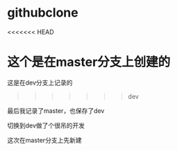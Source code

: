 # githubclone

<<<<<<< HEAD

这个是在master分支上创建的
==========================

这是在dev分支上记录的

>>>>>>> dev
>>>>>>>
>>>>>>
>>>>>
>>>>
>>>
>>

最后我记录了master，也保存了dev

切换到dev做了个很吊的开发

这次在master分支上先新建
